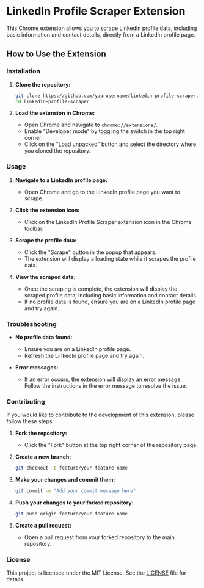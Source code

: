 # LinkedIn Profile Scraper Extension

This Chrome extension allows you to scrape LinkedIn profile data, including basic information and contact details, directly from a LinkedIn profile page.

## How to Use the Extension

### Installation

1. **Clone the repository:**

   ```sh
   git clone https://github.com/yourusername/linkedin-profile-scraper.git
   cd linkedin-profile-scraper
   ```

2. **Load the extension in Chrome:**
   - Open Chrome and navigate to `chrome://extensions/`.
   - Enable "Developer mode" by toggling the switch in the top right corner.
   - Click on the "Load unpacked" button and select the directory where you cloned the repository.

### Usage

1. **Navigate to a LinkedIn profile page:**

   - Open Chrome and go to the LinkedIn profile page you want to scrape.

2. **Click the extension icon:**

   - Click on the LinkedIn Profile Scraper extension icon in the Chrome toolbar.

3. **Scrape the profile data:**

   - Click the "Scrape" button in the popup that appears.
   - The extension will display a loading state while it scrapes the profile data.

4. **View the scraped data:**
   - Once the scraping is complete, the extension will display the scraped profile data, including basic information and contact details.
   - If no profile data is found, ensure you are on a LinkedIn profile page and try again.

### Troubleshooting

- **No profile data found:**

  - Ensure you are on a LinkedIn profile page.
  - Refresh the LinkedIn profile page and try again.

- **Error messages:**
  - If an error occurs, the extension will display an error message. Follow the instructions in the error message to resolve the issue.

### Contributing

If you would like to contribute to the development of this extension, please follow these steps:

1. **Fork the repository:**

   - Click the "Fork" button at the top right corner of the repository page.

2. **Create a new branch:**

   ```sh
   git checkout -b feature/your-feature-name
   ```

3. **Make your changes and commit them:**

   ```sh
   git commit -m "Add your commit message here"
   ```

4. **Push your changes to your forked repository:**

   ```sh
   git push origin feature/your-feature-name
   ```

5. **Create a pull request:**
   - Open a pull request from your forked repository to the main repository.

### License

This project is licensed under the MIT License. See the [LICENSE](LICENSE) file for details.
